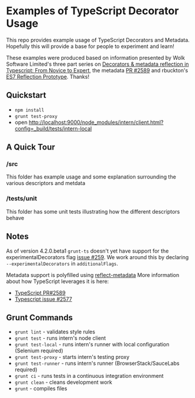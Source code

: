 # Examples of TypeScript Decorator Usage

This repo provides example usage of TypeScript Decorators and Metadata. 
Hopefully this will provide a base for people to experiment and learn!

These examples were produced based on information presented by Wolk Software Limited's three part series on
[Decorators & metadata reflection in Typescript: From Novice to Expert](http://blog.wolksoftware.com/decorators-reflection-javascript-typescript),
the metadata [PR #2589](https://github.com/Microsoft/TypeScript/pull/2589) and rbuckton's [ES7 Reflection Prototype](https://github.com/rbuckton/ReflectDecorators).
Thanks!

## Quickstart

* `npm install`
* `grunt test-proxy`
* open [http://localhost:9000/node_modules/intern/client.html?config=_build/tests/intern-local](http://localhost:9000/node_modules/intern/client.html?config=_build/tests/intern-local)

## A Quick Tour

### /src

This folder has example usage and some explanation surrounding the various descriptors and metdata
 
### /tests/unit

This folder has some unit tests illustrating how the different descriptors behave

## Notes
As of version 4.2.0.beta1 `grunt-ts` doesn't yet have support for the experimentalDecorators flag
[issue #259](https://github.com/TypeStrong/grunt-ts/issues/259). We work around this by declaring
`--experimentalDecorators` in `additionalFlags`.
 
Metadata support is polyfilled using [reflect-metadata](https://www.npmjs.com/package/reflect-metadata)
More information about how TypeScript leverages it is here:

* [TypeScript PR#2589](https://github.com/Microsoft/TypeScript/pull/2589)
* [Typescript issue #2577](https://github.com/Microsoft/TypeScript/issues/2577)
 
## Grunt Commands

* `grunt lint` - validates style rules
* `grunt test` - runs intern's node client
* `grunt test-local` - runs intern's runner with local configuration (Selenium required)
* `grunt test-proxy` - starts intern's testing proxy
* `grunt test-runner` - runs intern's runner (BrowserStack/SauceLabs required)
* `grunt ci` - runs tests in a continuous integration environment
* `grunt clean` - cleans development work
* `grunt` - compiles files
